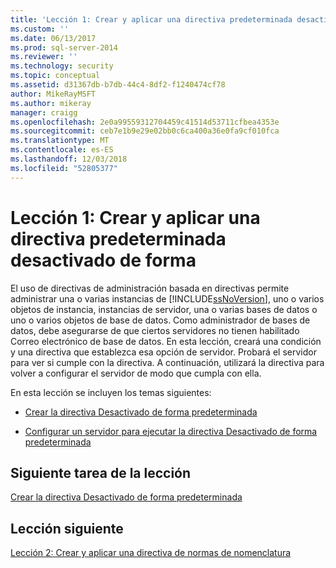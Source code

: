```yaml
---
title: 'Lección 1: Crear y aplicar una directiva predeterminada desactivado de forma | Microsoft Docs'
ms.custom: ''
ms.date: 06/13/2017
ms.prod: sql-server-2014
ms.reviewer: ''
ms.technology: security
ms.topic: conceptual
ms.assetid: d31367db-b7db-44c4-8df2-f1240474cf78
author: MikeRayMSFT
ms.author: mikeray
manager: craigg
ms.openlocfilehash: 2e0a99559312704459c41514d53711cfbea4353e
ms.sourcegitcommit: ceb7e1b9e29e02bb0c6ca400a36e0fa9cf010fca
ms.translationtype: MT
ms.contentlocale: es-ES
ms.lasthandoff: 12/03/2018
ms.locfileid: "52805377"
---
```

# <a name="lesson-1-create-and-apply-an-off-by-default-policy"></a>Lección 1: Crear y aplicar una directiva predeterminada desactivado de forma
  El uso de directivas de administración basada en directivas permite administrar una o varias instancias de [!INCLUDE[ssNoVersion](../../includes/ssnoversion-md.md)], uno o varios objetos de instancia, instancias de servidor, una o varias bases de datos o uno o varios objetos de base de datos. Como administrador de bases de datos, debe asegurarse de que ciertos servidores no tienen habilitado Correo electrónico de base de datos. En esta lección, creará una condición y una directiva que establezca esa opción de servidor. Probará el servidor para ver si cumple con la directiva. A continuación, utilizará la directiva para volver a configurar el servidor de modo que cumpla con ella.  
  
 En esta lección se incluyen los temas siguientes:  
  
-   [Crear la directiva Desactivado de forma predeterminada](lesson-1-1-create-the-off-by-default-policy.md)  
  
-   [Configurar un servidor para ejecutar la directiva Desactivado de forma predeterminada](lesson-1-2-configure-a-server-to-run-the-off-by-default-policy.md)  
  
## <a name="next-task-in-lesson"></a>Siguiente tarea de la lección  
 [Crear la directiva Desactivado de forma predeterminada](lesson-1-1-create-the-off-by-default-policy.md)  
  
## <a name="next-lesson"></a>Lección siguiente  
 [Lección 2: Crear y aplicar una directiva de normas de nomenclatura](lesson-2-create-and-apply-a-naming-standards-policy.md)  
  
  
